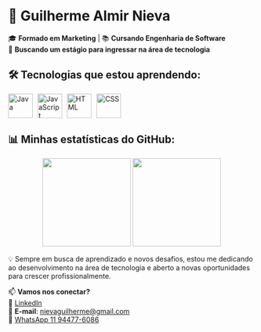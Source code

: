 # 🚀 Guilherme Almir Nieva  

🎓 **Formado em Marketing** | 📚 **Cursando Engenharia de Software**  
🚀 **Buscando um estágio para ingressar na área de tecnologia**  

## 🛠️ Tecnologias que estou aprendendo:  
<div style="display: flex; gap: 10px;">
  <img src="https://cdn.jsdelivr.net/gh/devicons/devicon/icons/java/java-original.svg" alt="Java" width="50"/>
  <img src="https://cdn.jsdelivr.net/gh/devicons/devicon/icons/javascript/javascript-original.svg" alt="JavaScript" width="50"/>
  <img src="https://cdn.jsdelivr.net/gh/devicons/devicon/icons/html5/html5-original.svg" alt="HTML" width="50"/>
  <img src="https://cdn.jsdelivr.net/gh/devicons/devicon/icons/css3/css3-original.svg" alt="CSS" width="50"/>
</div>

## 📊 Minhas estatísticas do GitHub:  
<div align="center">
  <img height="180em" src="https://github-readme-stats.vercel.app/api/top-langs/?username=guilhermea1998&layout=compact&langs_count=6&theme=dracula"/>
  <img height="180em" src="https://github-readme-stats.vercel.app/api?username=guilhermea1998&show_icons=true&theme=dracula"/>
</div>

💡 Sempre em busca de aprendizado e novos desafios, estou me dedicando ao desenvolvimento na área de tecnologia e aberto a novas oportunidades para crescer profissionalmente.  

📫 **Vamos nos conectar?**  
🔗 [LinkedIn](https://www.linkedin.com/in/guilherme-almir-nieva/)  
📧 **E-mail**: [nievaguilherme@gmail.com](mailto:nievaguilherme@gmail.com)  
📱 [WhatsApp 11 94477-6086](https://wa.me/5511944776086)  
